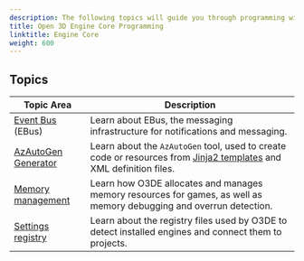 ```yaml
---
description: The following topics will guide you through programming with and for O3DE. 
title: Open 3D Engine Core Programming
linktitle: Engine Core
weight: 600
---
```


## Topics

| Topic Area | Description |
| --- | --- |
| [Event Bus](./ebus) (EBus) | Learn about EBus, the messaging infrastructure for notifications and messaging. |
| [AzAutoGen Generator](./autogen) | Learn about the `AzAutoGen` tool, used to create code or resources from [Jinja2 templates](https://jinja.palletsprojects.com/en/3.0.x/) and XML definition files. |
| [Memory management](./memory) | Learn how O3DE allocates and manages memory resources for games, as well as memory debugging and overrun detection. |
| [Settings registry](./settings-registry/) | Learn about the registry files used by O3DE to detect installed engines and connect them to projects. |
